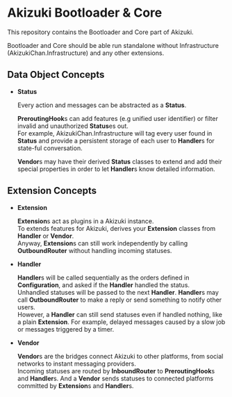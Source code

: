 # Akizuki Bootloader & Core

This repository contains the Bootloader and Core part of Akizuki. 

Bootloader and Core should be able run standalone without Infrastructure (AkizukiChan.Infrastructure) and any other extensions.

## Data Object Concepts

-   **Status**

    Every action and messages can be abstracted as a **Status**.

    **PreroutingHook**s can add features (e.g unified user identifier) or filter invalid and unauthorized **Status**es out.  
    For example, AkizukiChan.Infrastructure will tag every user found in **Status** and provide a persistent storage of each user to **Handler**s for state-ful conversation.

    **Vendor**s may have their derived **Status** classes to extend and add their special properties in order to let **Handler**s know detailed information.

## Extension Concepts

-   **Extension**

    **Extension**s act as plugins in a Akizuki instance.  
    To extends features for Akizuki, derives your **Extension** classes from **Handler** or **Vendor**.  
    Anyway, **Extension**s can still work independently by calling **OutboundRouter** without handling incoming statuses.

-   **Handler**

    **Handler**s will be called sequentially as the orders defined in **Configuration**, and asked if the **Handler** handled the status.  
    Unhandled statuses will be passed to the next **Handler**.
    **Handler**s may call **OutboundRouter** to make a reply or send something to notify other users.  
    However, a **Handler** can still send statuses even if handled nothing, like a plain **Extension**. For example, delayed messages caused by a slow job or messages triggered by a timer.

-   **Vendor**

    **Vendor**s are the bridges connect Akizuki to other platforms, from social networks to instant messaging providers.  
    Incoming statuses are routed by **InboundRouter** to **PreroutingHook**s and **Handler**s. And a **Vendor** sends statuses to connected platforms committed by **Extension**s and **Handler**s.
    
